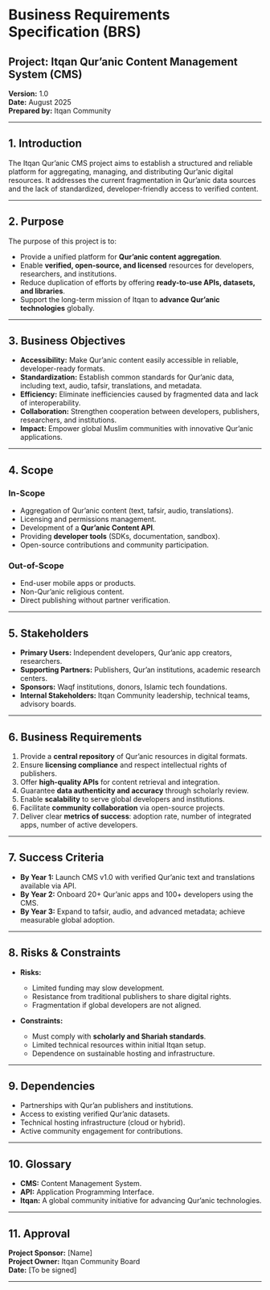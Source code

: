 # Business Requirements Specification (BRS)  
## Project: Itqan Qur’anic Content Management System (CMS)  
**Version:** 1.0  
**Date:** August 2025  
**Prepared by:** Itqan Community  

---

## 1. Introduction  
The Itqan Qur’anic CMS project aims to establish a structured and reliable platform for aggregating, managing, and distributing Qur’anic digital resources. It addresses the current fragmentation in Qur’anic data sources and the lack of standardized, developer-friendly access to verified content.  

---

## 2. Purpose  
The purpose of this project is to:  
- Provide a unified platform for **Qur’anic content aggregation**.  
- Enable **verified, open-source, and licensed** resources for developers, researchers, and institutions.  
- Reduce duplication of efforts by offering **ready-to-use APIs, datasets, and libraries**.  
- Support the long-term mission of Itqan to **advance Qur’anic technologies** globally.  

---

## 3. Business Objectives  
- **Accessibility:** Make Qur’anic content easily accessible in reliable, developer-ready formats.  
- **Standardization:** Establish common standards for Qur’anic data, including text, audio, tafsir, translations, and metadata.  
- **Efficiency:** Eliminate inefficiencies caused by fragmented data and lack of interoperability.  
- **Collaboration:** Strengthen cooperation between developers, publishers, researchers, and institutions.  
- **Impact:** Empower global Muslim communities with innovative Qur’anic applications.  

---

## 4. Scope  
### In-Scope  
- Aggregation of Qur’anic content (text, tafsir, audio, translations).  
- Licensing and permissions management.  
- Development of a **Qur’anic Content API**.  
- Providing **developer tools** (SDKs, documentation, sandbox).  
- Open-source contributions and community participation.  

### Out-of-Scope  
- End-user mobile apps or products.  
- Non-Qur’anic religious content.  
- Direct publishing without partner verification.  

---

## 5. Stakeholders  
- **Primary Users:** Independent developers, Qur’anic app creators, researchers.  
- **Supporting Partners:** Publishers, Qur’an institutions, academic research centers.  
- **Sponsors:** Waqf institutions, donors, Islamic tech foundations.  
- **Internal Stakeholders:** Itqan Community leadership, technical teams, advisory boards.  

---

## 6. Business Requirements  
1. Provide a **central repository** of Qur’anic resources in digital formats.  
2. Ensure **licensing compliance** and respect intellectual rights of publishers.  
3. Offer **high-quality APIs** for content retrieval and integration.  
4. Guarantee **data authenticity and accuracy** through scholarly review.  
5. Enable **scalability** to serve global developers and institutions.  
6. Facilitate **community collaboration** via open-source projects.  
7. Deliver clear **metrics of success**: adoption rate, number of integrated apps, number of active developers.  

---

## 7. Success Criteria  
- **By Year 1:** Launch CMS v1.0 with verified Qur’anic text and translations available via API.  
- **By Year 2:** Onboard 20+ Qur’anic apps and 100+ developers using the CMS.  
- **By Year 3:** Expand to tafsir, audio, and advanced metadata; achieve measurable global adoption.  

---

## 8. Risks & Constraints  
- **Risks:**  
  - Limited funding may slow development.  
  - Resistance from traditional publishers to share digital rights.  
  - Fragmentation if global developers are not aligned.  

- **Constraints:**  
  - Must comply with **scholarly and Shariah standards**.  
  - Limited technical resources within initial Itqan setup.  
  - Dependence on sustainable hosting and infrastructure.  

---

## 9. Dependencies  
- Partnerships with Qur’an publishers and institutions.  
- Access to existing verified Qur’anic datasets.  
- Technical hosting infrastructure (cloud or hybrid).  
- Active community engagement for contributions.  

---

## 10. Glossary  
- **CMS:** Content Management System.  
- **API:** Application Programming Interface.  
- **Itqan:** A global community initiative for advancing Qur’anic technologies.  

---

## 11. Approval  
**Project Sponsor:** [Name]  
**Project Owner:** Itqan Community Board  
**Date:** [To be signed]  

---

